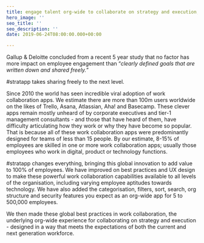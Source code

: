 ```yaml
---
title: engage talent org-wide to collaborate on strategy and execution, in real time
hero_image: ''
seo_title: ''
seo_description: ''
date: 2019-06-24T08:00:00.000+00:00

---
```

Gallup & Deloitte concluded from a recent 5 year study that no factor has more impact on employee engagement than “_clearly defined goals that are written down and shared freely._”

\#stratapp takes sharing freely to the next level.

Since 2010 the world has seen incredible viral adoption of work collaboration apps. We estimate there are more than 100m users worldwide on the likes of Trello, Asana, Atlassian, Aha! and Basecamp. These clever apps remain mostly unheard of by corporate executives and tier-1 management consultants - and those that have heard of them, have difficulty articulating how they work or why they have become so popular. That is because all of these work collaboration apps were predominantly designed for teams of less than 15 people. By our estimate, 8-15% of employees are skilled in one or more work collaboration apps; usually those employees who work in digital, product or technology functions.

\#stratapp changes everything, bringing this global innovation to add value to 100% of employees. We have improved on best practices and UX design to make these powerful work collaboration capabilities available to all levels of the organisation, including varying employee aptitudes towards technology. We have also added the categorisation, filters, sort, search, org structure and security features you expect as an org-wide app for 5 to 500,000 employees.

We then made these global best practices in work collaboration, the underlying org-wide experience for collaborating on strategy and execution - designed in a way that meets the expectations of both the current and next generation workforce.
